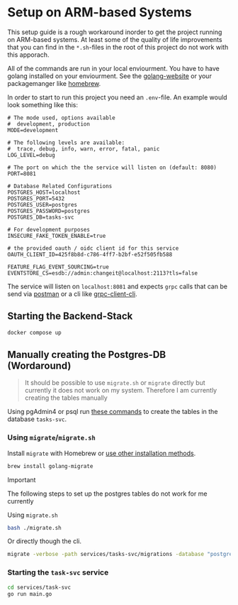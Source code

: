 # Setup on ARM-based Systems

This setup guide is a rough workaround inorder to get the project running on
ARM-based systems. At least some of the quality of life improvements that you
can find in the `*.sh`-files in the root of this project do not work with this
apporach.

All of the commands are run in your local enviourment. You have to have golang
installed on your enviourment. See the [golang-website](https://go.dev/) or your packagemanger
like [homebrew](https://brew.sh).

In order to start to run this project you need an `.env`-file. An example would
look something like this:
```env
# The mode used, options available
#  development, production
MODE=development

# The following levels are available:
#  trace, debug, info, warn, error, fatal, panic
LOG_LEVEL=debug

# The port on which the the service will listen on (default: 8080)
PORT=8081

# Database Related Configurations
POSTGRES_HOST=localhost
POSTGRES_PORT=5432
POSTGRES_USER=postgres
POSTGRES_PASSWORD=postgres
POSTGRES_DB=tasks-svc

# For development purposes
INSECURE_FAKE_TOKEN_ENABLE=true

# the provided oauth / oidc client id for this service
OAUTH_CLIENT_ID=425f8b8d-c786-4ff7-b2bf-e52f505fb588

FEATURE_FLAG_EVENT_SOURCING=true
EVENTSTORE_CS=esdb://admin:changeit@localhost:2113?tls=false
```

The service will listen on `localhost:8081` and expects `grpc` calls that can
be send via [postman](https://www.postman.com) or a cli like [grpc-client-cli](https://github.com/vadimi/grpc-client-cli.).

## Starting the Backend-Stack

```bash
docker compose up
```

## Manually creating the Postgres-DB (Wordaround)

> It should be possible to use `migrate.sh` or `migrate` directly but currently
> it does not work on my system. Therefore I am currently creating the
> tables manually

Using pgAdmin4 or psql run [these commands](./services/tasks-svc/migrations/001_init.down.sql) to create the tables in the database `tasks-svc`.

### Using `migrate`/`migrate.sh` 

Install `migrate` with Homebrew or [use other installation methods](https://github.com/golang-migrate/migrate/blob/master/cmd/migrate/README.md).

```bash
brew install golang-migrate
```

> [!IMPORTANT]
> The following steps to set up the postgres tables do not work for me currently

Using `migrate.sh` 

```bash
bash ./migrate.sh
```

Or directly though the cli.

```bash
migrate -verbose -path services/tasks-svc/migrations -database "postgres://postgres:postgres@localhost:5432/tasks-svc?sslmode=disable" up
```

### Starting the `task-svc` service

```bash
cd services/task-svc
go run main.go
```
